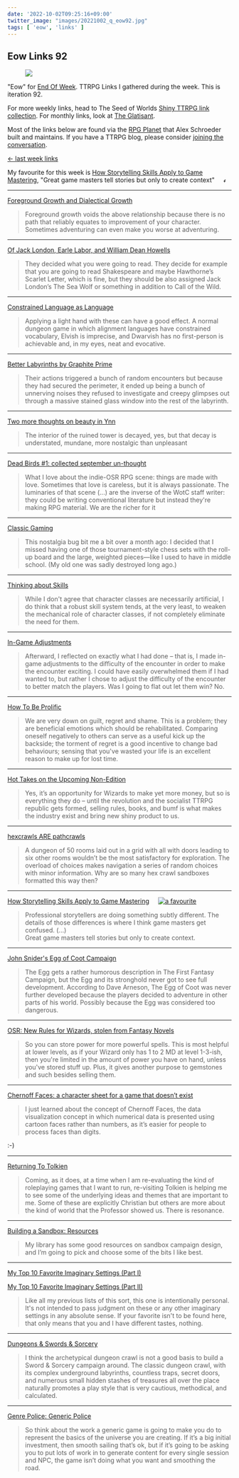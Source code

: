 ```yaml
---
date: '2022-10-02T09:25:16+09:00'
twitter_image: "images/20221002_q_eow92.jpg"
tags: [ 'eow', 'links' ]
---
```


## Eow Links 92

<figure class="right largest">
<img src="images/20221002_duel.jpg" loading="lazy" />
<figcaption>
</figcaption>
</figure>

"Eow" for [End Of Week](/#eow). TTRPG Links I gathered during the week. This is iteration 92.

For more weekly links, head to The Seed of Worlds [Shiny TTRPG link collection](https://seedofworlds.blogspot.com/search/label/weekly%20links). For monthly links, look at [The Glatisant](https://questingbeast.substack.com/).

Most of the links below are found via the [RPG Planet](https://campaignwiki.org/rpg/) that Alex Schroeder built and maintains. If you have a TTRPG blog, please consider [joining the conversation](https://campaignwiki.org/wiki/Planet/Please_join!).

[← last week links](20220925.html?t=Eow_Links_91)

My favourite for this week is [How Storytelling Skills Apply to Game Mastering](#favourite0), "Great game masters tell stories but only to create context" <img style="height: 7pt; margin-left: 1rem; margin-top: 0.3rem;" title="favourites are thus crowned" src="images/crown.svg"></img>

<hr/>

[Foreground Growth and Dialectical Growth](https://adventuresbuffo.blogspot.com/2022/09/foreground-growth-and-dialectical-growth.html?eow)

> Foreground growth voids the above relationship because there is no path that reliably equates to improvement of your character. Sometimes adventuring can even make you worse at adventuring.

<hr/>

[Of Jack London, Earle Labor, and William Dean Howells](https://thesilverkey.blogspot.com/2022/10/of-jack-london-earle-labor-and-william.html?eow)

> They decided what you were going to read. They decide for example that you are going to read Shakespeare and maybe Hawthorne’s Scarlet Letter, which is fine, but they should be also assigned Jack London’s The Sea Wolf or something in addition to Call of the Wild.

<hr/>

[Constrained Language as Language](https://whosemeasure.blogspot.com/2022/10/constrained-language-as-language.html?eow)

> Applying a light hand with these can have a good effect. A normal dungeon game in which alignment languages have constrained vocabulary, Elvish is imprecise, and Dwarvish has no first-person is achievable and, in my eyes, neat and evocative.

<hr/>

[Better Labyrinths by Graphite Prime](https://seedofworlds.blogspot.com/2022/10/actual-test-better-labyrinths-by.html?eow)

> Their actions triggered a bunch of random encounters but because they had secured the perimeter, it ended up being a bunch of unnerving noises they refused to investigate and creepy glimpses out through a massive stained glass window into the rest of the labyrinth.

<hr/>

[Two more thoughts on beauty in Ynn](https://mhuthulan.mediumquality.uk/2022/10/01/two-more-thoughts-on-beauty-in-ynn/?eow)

> The interior of the ruined tower is decayed, yes, but that decay is understated, mundane, more nostalgic than unpleasant

<hr/>

[Dead Birds #1: collected september un-thought](https://aloneinthelabyrinth.blogspot.com/2022/10/dead-birds-1-collected-september-un.html?eow)

> What I love about the indie-OSR RPG scene: things are made with love. Sometimes that love is careless, but it is always passionate. The luminaries of that scene (...) are the inverse of the WotC staff writer: they could be writing conventional literature but instead they're making RPG material. We are the richer for it

<hr/>

[Classic Gaming](https://dice-universe.blogspot.com/2022/09/classic-gaming.html?eow)

> This nostalgia bug bit me a bit over a month ago: I decided that I missed having one of those tournament-style chess sets with the roll-up board and the large, weighted pieces—like I used to have in middle school. (My old one was sadly destroyed long ago.)

<hr/>

[Thinking about Skills](https://grognardia.blogspot.com/2022/09/thinking-about-skills.html?eow)

> While I don't agree that character classes are necessarily artificial, I do think that a robust skill system tends, at the very least, to weaken the mechanical role of character classes, if not completely eliminate the need for them.

<hr/>

[In-Game Adjustments](https://gnomestew.com/in-game-adjustments/?eow)

> Afterward, I reflected on exactly what I had done – that is, I made in-game adjustments to the difficulty of the encounter in order to make the encounter exciting. I could have easily overwhelmed them if I had wanted to, but rather I chose to adjust the difficulty of the encounter to better match the players. Was I going to flat out let them win? No.

<hr/>

[How To Be Prolific](https://monstersandmanuals.blogspot.com/2022/10/how-to-be-prolific.html?eow)

> We are very down on guilt, regret and shame. This is a problem; they are beneficial emotions which should be rehabilitated. Comparing oneself negatively to others can serve as a useful kick up the backside; the torment of regret is a good incentive to change bad behaviours; sensing that you've wasted your life is an excellent reason to make up for lost time.

<hr/>

[Hot Takes on the Upcoming Non-Edition](https://burnafterrunningrpg.com/2022/09/28/onedd-hot-takes-on-the-upcoming-non-edition/?eow)

> Yes, it’s an opportunity for Wizards to make yet more money, but so is everything they do – until the revolution and the socialist TTRPG republic gets formed, selling rules, books, and bumf is what makes the industry exist and bring new shiny product to us.

<hr/>

[hexcrawls ARE pathcrawls](https://permacrandam.blogspot.com/2022/09/hexcrawls-are-pathcrawls.html?eow)

> A dungeon of 50 rooms laid out in a grid with all with doors leading to six other rooms wouldn’t be the most satisfactory for exploration. The overload of choices makes navigation a series of random choices with minor information.
> Why are so many hex crawl sandboxes formatted this way then?

<hr/>

[How Storytelling Skills Apply to Game Mastering](https://grumpywizard.home.blog/2022/09/29/how-storytelling-skills-apply-to-game-mastering/?eow) <a href="#content"><img id="favourite0" style="margin-left: 1rem;" title="a favourite" src="images/crown.svg"></img></a>

> Professional storytellers are doing something subtly different. The details of those differences is where I think game masters get confused. (...)<br/>
> Great game masters tell stories but only to create context.

<hr/>

[John Snider's Egg of Coot Campaign](https://blackmoormystara.blogspot.com/2022/09/john-sniders-egg-of-coot-campaign.html?eow)

> The Egg gets a rather humorous description in The First Fantasy Campaign, but the Egg and its stronghold never got to see full development. According to Dave Arneson, The Egg of Coot was never further developed because the players decided to adventure in other parts of his world. Possibly because the Egg was considered too dangerous.

<hr/>

[OSR: New Rules for Wizards, stolen from Fantasy Novels](https://www.remixesandrevelations.com/2022/09/osr-new-rules-for-wizards-stolen-from.html?eow)

> So you can store power for more powerful spells. This is most helpful at lower levels, as if your Wizard only has 1 to 2 MD at level 1-3-ish, then you're limited in the amount of power you have on hand, unless you've stored stuff up.
> Plus, it gives another purpose to gemstones and such besides selling them.

<hr/>

[Chernoff Faces: a character sheet for a game that doesn’t exist](https://polyhedralnonsense.com/2022/09/29/chernoff-faces-a-character-sheet-for-a-game-that-doesnt-exist/?eow)

> I just learned about the concept of Chernoff Faces, the data visualization concept in which numerical data is presented using cartoon faces rather than numbers, as it’s easier for people to process faces than digits.

:-)

<hr/>

[Returning To Tolkien](https://roleplayrescue.com/2022/09/27/returning-to-tolkien/?eow)

> Coming, as it does, at a time when I am re-evaluating the kind of roleplaying games that I want to run, re-visiting Tolkien is helping me to see some of the underlying ideas and themes that are important to me. Some of these are explicitly Christian but others are more about the kind of world that the Professor showed us. There is resonance.

<hr/>

[Building a Sandbox: Resources](http://www.kjd-imc.org/blog/building-a-sandbox-resources/?eow)

> My library has some good resources on sandbox campaign design, and I’m going to pick and choose some of the bits I like best.

<hr/>

[My Top 10 Favorite Imaginary Settings (Part I)](https://grognardia.blogspot.com/2022/09/my-top-10-favorite-imaginary-settings.html?eow)

[My Top 10 Favorite Imaginary Settings (Part II)](https://grognardia.blogspot.com/2022/09/my-top-10-favorite-imaginary-settings_0184776077.html?eow)

> Like all my previous lists of this sort, this one is intentionally personal. It's not intended to pass judgment on these or any other imaginary settings in any absolute sense. If your favorite isn't to be found here, that only means that you and I have different tastes, nothing.

<hr/>

[Dungeons & Swords & Sorcery](https://spriggans-den.com/2022/09/25/dungeons-swords-sorcery/?eow)

> I think the archetypical dungeon crawl is not a good basis to build a Sword & Sorcery campaign around. The classic dungeon crawl, with its complex underground labyrinths, countless traps, secret doors, and numerous small hidden stashes of treasures all over the place naturally promotes a play style that is very cautious, methodical, and calculated.

<hr/>

[Genre Police: Generic Police](https://www.geeknative.com/146653/genre-police-generic-police/?eow)

> So think about the work a generic game is going to make you do to represent the basics of the universe you are creating. If it’s a big initial investment, then smooth sailing that’s ok, but if it’s going to be asking you to put lots of work in to generate content for every single session and NPC, the game isn’t doing what you want and smoothing the road.


<!-- 20 7 -->

